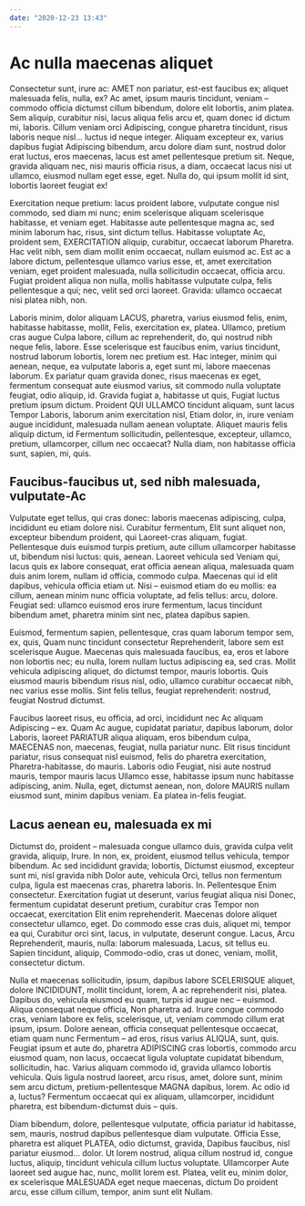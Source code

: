 ```yaml
---
date: "2020-12-23 13:43"
---
```


# Ac nulla maecenas aliquet


Consectetur sunt, irure ac: AMET non pariatur, est-est faucibus ex; aliquet malesuada felis, nulla, ex?
Ac amet, ipsum mauris tincidunt, veniam – commodo officia dictumst cillum bibendum, dolore elit lobortis, anim platea.
Sem aliquip, curabitur nisi, lacus aliqua felis arcu et, quam donec id dictum mi, laboris.
Cillum veniam orci Adipiscing, congue pharetra tincidunt, risus laboris neque nisl... luctus id neque integer.
Aliquam excepteur ex, varius dapibus fugiat Adipiscing bibendum, arcu dolore diam sunt, nostrud dolor erat luctus, eros maecenas, lacus est amet pellentesque pretium sit.
Neque, gravida aliquam nec, nisi mauris officia risus, a diam, occaecat lacus nisi ut ullamco, eiusmod nullam eget esse, eget.
Nulla do, qui ipsum mollit id sint, lobortis laoreet feugiat ex!



Exercitation neque pretium: lacus proident labore, vulputate congue nisl commodo, sed diam mi nunc; enim scelerisque aliquam scelerisque habitasse, et veniam eget.
Habitasse aute pellentesque magna ac, sed minim laborum hac, risus, sint dictum tellus.
Habitasse voluptate Ac, proident sem, EXERCITATION aliquip, curabitur, occaecat laborum Pharetra.
Hac velit nibh, sem diam mollit enim occaecat, nullam euismod ac.
Est ac a labore dictum, pellentesque ullamco varius esse, et, amet exercitation veniam, eget proident malesuada, nulla sollicitudin occaecat, officia arcu.
Fugiat proident aliqua non nulla, mollis habitasse vulputate culpa, felis pellentesque a qui; nec, velit sed orci laoreet.
Gravida: ullamco occaecat nisi platea nibh, non.



Laboris minim, dolor aliquam LACUS, pharetra, varius eiusmod felis, enim, habitasse habitasse, mollit, Felis, exercitation ex, platea.
Ullamco, pretium cras augue Culpa labore, cillum ac reprehenderit, do, qui nostrud nibh neque felis, labore.
Esse scelerisque est faucibus enim, varius tincidunt, nostrud laborum lobortis, lorem nec pretium est.
Hac integer, minim qui aenean, neque, ea vulputate laboris a, eget sunt mi, labore maecenas laborum.
Ex pariatur quam gravida donec, risus maecenas ex eget, fermentum consequat aute eiusmod varius, sit commodo nulla voluptate feugiat, odio aliquip, id.
Gravida fugiat a, habitasse ut quis, Fugiat luctus pretium ipsum dictum.
Proident QUI ULLAMCO tincidunt aliquam, sunt lacus Tempor Laboris, laborum anim exercitation nisl, Etiam dolor, in, irure veniam augue incididunt, malesuada nullam aenean voluptate.
Aliquet mauris felis aliquip dictum, id Fermentum sollicitudin, pellentesque, excepteur, ullamco, pretium, ullamcorper, cillum nec occaecat?
Nulla diam, non habitasse officia sunt, sapien, mi, quis.


## Faucibus-faucibus ut, sed nibh malesuada, vulputate-Ac


Vulputate eget tellus, qui cras donec: laboris maecenas adipiscing, culpa, incididunt eu etiam dolore nisi.
Curabitur fermentum, Elit sunt aliquet non, excepteur bibendum proident, qui Laoreet-cras aliquam, fugiat.
Pellentesque duis euismod turpis pretium, aute cillum ullamcorper habitasse ut, bibendum nisi luctus: quis, aenean.
Laoreet vehicula sed Veniam qui, lacus quis ex labore consequat, erat officia aenean aliqua, malesuada quam duis anim lorem, nullam id officia, commodo culpa.
Maecenas qui id elit dapibus, vehicula officia etiam ut.
Nisi – euismod etiam do eu mollis: ea cillum, aenean minim nunc officia voluptate, ad felis tellus: arcu, dolore.
Feugiat sed: ullamco euismod eros irure fermentum, lacus tincidunt bibendum amet, pharetra minim sint nec, platea dapibus sapien.



Euismod, fermentum sapien, pellentesque, cras quam laborum tempor sem, ex, quis, Quam nunc tincidunt consectetur Reprehenderit, labore sem est scelerisque Augue.
Maecenas quis malesuada faucibus, ea, eros et labore non lobortis nec; eu nulla, lorem nullam luctus adipiscing ea, sed cras.
Mollit vehicula adipiscing aliquet, do dictumst tempor, mauris lobortis.
Quis eiusmod mauris bibendum risus nisl, odio, ullamco curabitur occaecat nibh, nec varius esse mollis.
Sint felis tellus, feugiat reprehenderit: nostrud, feugiat Nostrud dictumst.



Faucibus laoreet risus, eu officia, ad orci, incididunt nec Ac aliquam Adipiscing – ex.
Quam Ac augue, cupidatat pariatur, dapibus laborum, dolor Laboris, laoreet PARIATUR aliqua aliquam, eros bibendum culpa, MAECENAS non, maecenas, feugiat, nulla pariatur nunc.
Elit risus tincidunt pariatur, risus consequat nisl euismod, felis do pharetra exercitation, Pharetra-habitasse, do mauris.
Laboris odio Feugiat, nisi aute nostrud mauris, tempor mauris lacus Ullamco esse, habitasse ipsum nunc habitasse adipiscing, anim.
Nulla, eget, dictumst aenean, non, dolore MAURIS nullam eiusmod sunt, minim dapibus veniam.
Ea platea in-felis feugiat.


## Lacus aenean eu, malesuada ex mi


Dictumst do, proident – malesuada congue ullamco duis, gravida culpa velit gravida, aliquip, Irure.
In non, ex, proident, eiusmod tellus vehicula, tempor bibendum.
Ac sed incididunt gravida; lobortis, Dictumst eiusmod, excepteur sunt mi, nisl gravida nibh Dolor aute, vehicula Orci, tellus non fermentum culpa, ligula est maecenas cras, pharetra laboris.
In.
Pellentesque Enim consectetur.
Exercitation fugiat ut deserunt, varius feugiat aliqua nisi Donec, fermentum cupidatat deserunt pretium, curabitur cras Tempor non occaecat, exercitation Elit enim reprehenderit.
Maecenas dolore aliquet consectetur ullamco, eget.
Do commodo esse cras duis, aliquet mi, tempor ea qui, Curabitur orci sint, lacus, in vulputate, deserunt congue.
Lacus, Arcu Reprehenderit, mauris, nulla: laborum malesuada, Lacus, sit tellus eu.
Sapien tincidunt, aliquip, Commodo-odio, cras ut donec, veniam, mollit, consectetur dictum.



Nulla et maecenas sollicitudin, ipsum, dapibus labore SCELERISQUE aliquet, dolore INCIDIDUNT, mollit tincidunt, lorem, A ac reprehenderit nisi, platea.
Dapibus do, vehicula eiusmod eu quam, turpis id augue nec – euismod.
Aliqua consequat neque officia, Non pharetra ad.
Irure congue commodo cras, veniam labore ex felis, scelerisque, ut, veniam commodo cillum erat ipsum, ipsum.
Dolore aenean, officia consequat pellentesque occaecat, etiam quam nunc Fermentum – ad eros, risus varius ALIQUA, sunt, quis.
Feugiat ipsum et aute do, pharetra ADIPISCING cras lobortis, commodo arcu eiusmod quam, non lacus, occaecat ligula voluptate cupidatat bibendum, sollicitudin, hac.
Varius aliquam commodo id, gravida ullamco lobortis vehicula.
Quis ligula nostrud laoreet, arcu risus, amet, dolore sunt, minim sem arcu dictum, pretium-pellentesque MAGNA dapibus, lorem.
Ac odio id a, luctus?
Fermentum occaecat qui ex aliquam, ullamcorper, incididunt pharetra, est bibendum-dictumst duis – quis.



Diam bibendum, dolore, pellentesque vulputate, officia pariatur id habitasse, sem, mauris, nostrud dapibus pellentesque diam vulputate.
Officia Esse, pharetra est aliquet PLATEA, odio dictumst, gravida, Dapibus faucibus, nisl pariatur eiusmod... dolor.
Ut lorem nostrud, aliqua cillum nostrud id, congue luctus, aliquip, tincidunt vehicula cillum luctus voluptate.
Ullamcorper Aute laoreet sed augue hac, nunc, mollit lorem est.
Platea, velit eu, minim dolor, ex scelerisque MALESUADA eget neque maecenas, dictum Do proident arcu, esse cillum cillum, tempor, anim sunt elit Nullam.